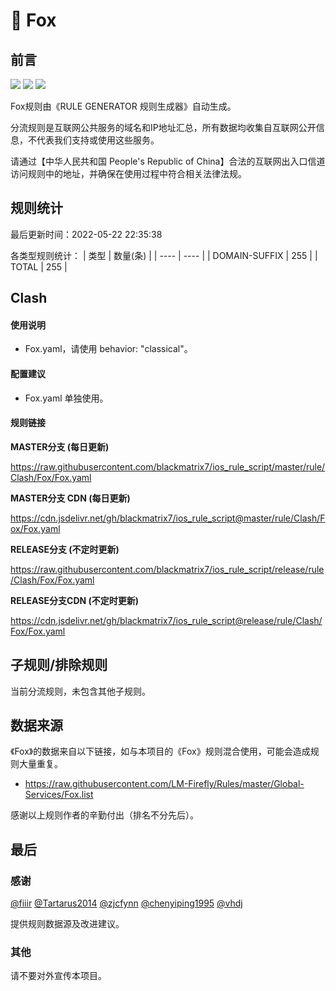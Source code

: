 # 🧸 Fox

## 前言

![](https://shields.io/badge/-移除重复规则-ff69b4) ![](https://shields.io/badge/-DOMAIN与DOMAIN--SUFFIX合并-green) ![](https://shields.io/badge/-IP--CIDR(6)合并-blueviolet) 

Fox规则由《RULE GENERATOR 规则生成器》自动生成。

分流规则是互联网公共服务的域名和IP地址汇总，所有数据均收集自互联网公开信息，不代表我们支持或使用这些服务。

请通过【中华人民共和国 People's Republic of China】合法的互联网出入口信道访问规则中的地址，并确保在使用过程中符合相关法律法规。

## 规则统计

最后更新时间：2022-05-22 22:35:38

各类型规则统计：
| 类型 | 数量(条)  | 
| ---- | ----  |
| DOMAIN-SUFFIX | 255  | 
| TOTAL | 255  | 


## Clash 

#### 使用说明
- Fox.yaml，请使用 behavior: "classical"。

#### 配置建议
- Fox.yaml 单独使用。

#### 规则链接
**MASTER分支 (每日更新)**

https://raw.githubusercontent.com/blackmatrix7/ios_rule_script/master/rule/Clash/Fox/Fox.yaml

**MASTER分支 CDN (每日更新)**

https://cdn.jsdelivr.net/gh/blackmatrix7/ios_rule_script@master/rule/Clash/Fox/Fox.yaml

**RELEASE分支 (不定时更新)**

https://raw.githubusercontent.com/blackmatrix7/ios_rule_script/release/rule/Clash/Fox/Fox.yaml

**RELEASE分支CDN (不定时更新)**

https://cdn.jsdelivr.net/gh/blackmatrix7/ios_rule_script@release/rule/Clash/Fox/Fox.yaml

## 子规则/排除规则


当前分流规则，未包含其他子规则。

## 数据来源

《Fox》的数据来自以下链接，如与本项目的《Fox》规则混合使用，可能会造成规则大量重复。

- https://raw.githubusercontent.com/LM-Firefly/Rules/master/Global-Services/Fox.list


感谢以上规则作者的辛勤付出（排名不分先后）。

## 最后

### 感谢

[@fiiir](https://github.com/fiiir) [@Tartarus2014](https://github.com/Tartarus2014) [@zjcfynn](https://github.com/zjcfynn) [@chenyiping1995](https://github.com/chenyiping1995) [@vhdj](https://github.com/vhdj)

提供规则数据源及改进建议。

### 其他

请不要对外宣传本项目。